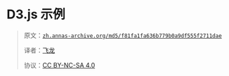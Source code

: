 # D3.js 示例

> 原文：[`zh.annas-archive.org/md5/f81fa1fa636b779b0a9df555f2711dae`](https://zh.annas-archive.org/md5/f81fa1fa636b779b0a9df555f2711dae)
> 
> 译者：[飞龙](https://github.com/wizardforcel)
> 
> 协议：[CC BY-NC-SA 4.0](http://creativecommons.org/licenses/by-nc-sa/4.0/)